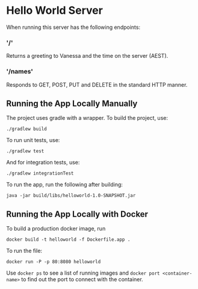 # Hello World Server

When running this server has the following endpoints:

### '/'

Returns a greeting to Vanessa and the time on the server (AEST).

### '/names'

Responds to GET, POST, PUT and DELETE in the standard HTTP manner.

## Running the App Locally Manually

The project uses gradle with a wrapper. To build the project, use:

```./gradlew build```

To run unit tests, use:

```./gradlew test```

And for integration tests, use:

```./gradlew integrationTest```

To run the app, run the following after building:

```java -jar build/libs/helloworld-1.0-SNAPSHOT.jar```

## Running the App Locally with Docker

To build a production docker image, run 
```
docker build -t helloworld -f Dockerfile.app .
```

To run the file:
```
docker run -P -p 80:8080 helloworld
```

Use ```docker ps``` to see a list of running images and ```docker port <container-name>``` to find out the port to connect with the container.
